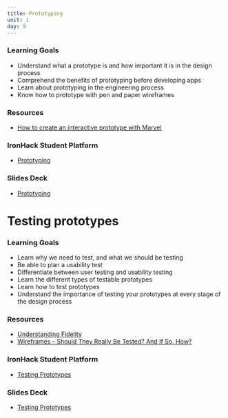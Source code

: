 ```yaml
---
title: Prototyping
unit: 1
day: 9
---
```


### Learning Goals
- Understand what a prototype is and how important it is in the design process
- Comprehend the benefits of prototyping before developing apps
- Learn about prototyping in the engineering process
- Know how to prototype with pen and paper wireframes

### Resources
- [How to create an interactive prototype with Marvel](https://webdesign.tutsplus.com/tutorials/how-to-create-an-interactive-prototype-with-marvel--cms-22683)

### IronHack Student Platform
- [Prototyping](http://learn.ironhack.com/#/learning_unit/7045)

### Slides Deck
- [Prototyping](https://drive.google.com/open?id=1tOvqmrI9Do277Kd6O2Pz2OvuCuogtrvN7BdQWEiNbio)

# Testing prototypes
### Learning Goals
- Learn why we need to test, and what we should be testing
- Be able to plan a usability test
- Differentiate between user testing and usability testing
- Learn the different types of testable prototypes
- Learn how to test prototypes
- Understand the importance of testing your prototypes at every stage of the design process

### Resources
- [Understanding Fidelity](https://cantina.co/understanding-design-fidelity-for-creating-a-great-product-experience/)
- [Wireframes – Should They Really Be Tested? And If So, How?](https://www.softwaretestinghelp.com/wireframes-prototype-testing/)

### IronHack Student Platform
- [Testing Prototypes](http://learn.ironhack.com/#/learning_unit/7051)

### Slides Deck
- [Testing Prototypes](https://drive.google.com/open?id=1rTiSFiVvt7p2Ifl2Kfj5o8_cU3lNPaxhHzjzGniHYRc)
